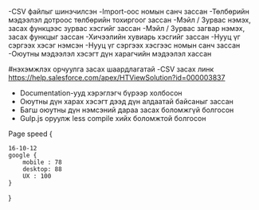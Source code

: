 
-CSV файлыг шинэчилсэн
-Import-оос номын санч зассан
-Төлбөрийн мэдээлэл дотроос төлбөрийн тохиргоог зассан
-Мэйл / Зурвас нэмэх, засах функцээс зурвас хэсгийг зассан
-Мэйл / Зурвас загвар нэмэх, засах функцыг зассан
-Хичээлийн хувиарь хэсгийг зассан
-Нууц үг сэргээх хэсэг нэмсэн
-Нууц үг сэргээх хэсгээс номын санч зассан
-Оюутны мэдээлэл хэсэгт дүн харагчийн мэдээлэл хассан


#нэхэмжлэх орчуулга засах шаардлагатай
-CSV засах линк https://help.salesforce.com/apex/HTViewSolution?id=000003837



- Documentation-ууд хэрэглэгч бүрээр холбосон
- Оюутны дүн харах хэсэгт дээд дүн алдаатай байсаныг зассан
- Багш оюутны дүн нэмсэний дараа засах боломжгүй болгосон
- Gulp.js оруулж less compile хийх боломжтой болгосон 




Page speed {

	16-10-12
	google {
		mobile : 78
		desktop: 88
		UX : 100
	}
}